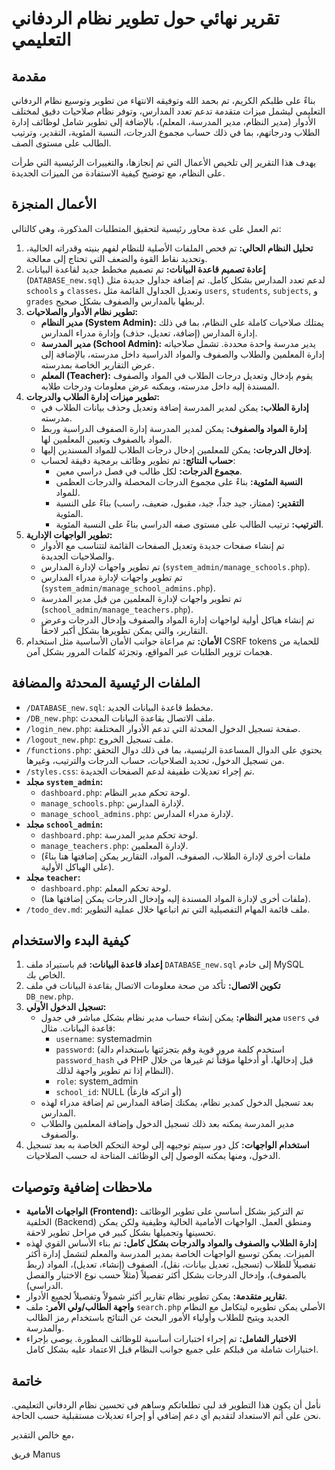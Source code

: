 # تقرير نهائي حول تطوير نظام الردفاني التعليمي

## مقدمة

بناءً على طلبكم الكريم، تم بحمد الله وتوفيقه الانتهاء من تطوير وتوسيع نظام الردفاني التعليمي ليشمل ميزات متقدمة تدعم تعدد المدارس، وتوفر نظام صلاحيات دقيق لمختلف الأدوار (مدير النظام، مدير المدرسة، المعلم)، بالإضافة إلى تطوير شامل لوظائف إدارة الطلاب ودرجاتهم، بما في ذلك حساب مجموع الدرجات، النسبة المئوية، التقدير، وترتيب الطالب على مستوى الصف.

يهدف هذا التقرير إلى تلخيص الأعمال التي تم إنجازها، والتغييرات الرئيسية التي طرأت على النظام، مع توضيح كيفية الاستفادة من الميزات الجديدة.

## الأعمال المنجزة

تم العمل على عدة محاور رئيسية لتحقيق المتطلبات المذكورة، وهي كالتالي:

1.  **تحليل النظام الحالي:** تم فحص الملفات الأصلية للنظام لفهم بنيته وقدراته الحالية، وتحديد نقاط القوة والضعف التي تحتاج إلى معالجة.
2.  **إعادة تصميم قاعدة البيانات:** تم تصميم مخطط جديد لقاعدة البيانات (`DATABASE_new.sql`) لدعم تعدد المدارس بشكل كامل. تم إضافة جداول جديدة مثل `schools` و `classes`، وتعديل الجداول القائمة مثل `users`, `students`, `subjects`, و `grades` لربطها بالمدارس والصفوف بشكل صحيح.
3.  **تطوير نظام الأدوار والصلاحيات:**
    *   **مدير النظام (System Admin):** يمتلك صلاحيات كاملة على النظام، بما في ذلك إدارة المدارس (إضافة، تعديل، حذف) وإدارة مدراء المدارس.
    *   **مدير المدرسة (School Admin):** يدير مدرسة واحدة محددة. تشمل صلاحياته إدارة المعلمين والطلاب والصفوف والمواد الدراسية داخل مدرسته، بالإضافة إلى عرض التقارير الخاصة بمدرسته.
    *   **المعلم (Teacher):** يقوم بإدخال وتعديل درجات الطلاب في المواد والصفوف المسندة إليه داخل مدرسته، ويمكنه عرض معلومات ودرجات طلابه.
4.  **تطوير ميزات إدارة الطلاب والدرجات:**
    *   **إدارة الطلاب:** يمكن لمدير المدرسة إضافة وتعديل وحذف بيانات الطلاب في مدرسته.
    *   **إدارة المواد والصفوف:** يمكن لمدير المدرسة إدارة الصفوف الدراسية وربط المواد بالصفوف وتعيين المعلمين لها.
    *   **إدخال الدرجات:** يمكن للمعلمين إدخال درجات الطلاب للمواد المسندين إليها.
    *   **حساب النتائج:** تم تطوير وظائف برمجية دقيقة لحساب:
        *   **مجموع الدرجات:** لكل طالب في فصل دراسي معين.
        *   **النسبة المئوية:** بناءً على مجموع الدرجات المحصلة والدرجات العظمى للمواد.
        *   **التقدير:** (ممتاز، جيد جداً، جيد، مقبول، ضعيف، راسب) بناءً على النسبة المئوية.
        *   **الترتيب:** ترتيب الطالب على مستوى صفه الدراسي بناءً على النسبة المئوية.
5.  **تطوير الواجهات الإدارية:**
    *   تم إنشاء صفحات جديدة وتعديل الصفحات القائمة لتتناسب مع الأدوار والصلاحيات الجديدة.
    *   تم تطوير واجهات لإدارة المدارس (`system_admin/manage_schools.php`).
    *   تم تطوير واجهات لإدارة مدراء المدارس (`system_admin/manage_school_admins.php`).
    *   تم تطوير واجهات لإدارة المعلمين من قبل مدير المدرسة (`school_admin/manage_teachers.php`).
    *   تم إنشاء هياكل أولية لواجهات إدارة المواد والصفوف وإدخال الدرجات وعرض التقارير، والتي يمكن تطويرها بشكل أكبر لاحقاً.
6.  **الأمان:** تم مراعاة جوانب الأمان الأساسية مثل استخدام CSRF tokens للحماية من هجمات تزوير الطلبات عبر المواقع، وتجزئة كلمات المرور بشكل آمن.

## الملفات الرئيسية المحدثة والمضافة

*   `/DATABASE_new.sql`: مخطط قاعدة البيانات الجديد.
*   `/DB_new.php`: ملف الاتصال بقاعدة البيانات المحدث.
*   `/login_new.php`: صفحة تسجيل الدخول المحدثة التي تدعم الأدوار المختلفة.
*   `/logout_new.php`: ملف تسجيل الخروج.
*   `/functions.php`: يحتوي على الدوال المساعدة الرئيسية، بما في ذلك دوال التحقق من تسجيل الدخول، تحديد الصلاحيات، حساب الدرجات والترتيب، وغيرها.
*   `/styles.css`: تم إجراء تعديلات طفيفة لدعم الصفحات الجديدة.
*   **مجلد `system_admin`:**
    *   `dashboard.php`: لوحة تحكم مدير النظام.
    *   `manage_schools.php`: لإدارة المدارس.
    *   `manage_school_admins.php`: لإدارة مدراء المدارس.
*   **مجلد `school_admin`:**
    *   `dashboard.php`: لوحة تحكم مدير المدرسة.
    *   `manage_teachers.php`: لإدارة المعلمين.
    *   (ملفات أخرى لإدارة الطلاب، الصفوف، المواد، التقارير يمكن إضافتها هنا بناءً على الهياكل الأولية).
*   **مجلد `teacher`:**
    *   `dashboard.php`: لوحة تحكم المعلم.
    *   (ملفات أخرى لإدارة المواد المسندة إليه وإدخال الدرجات يمكن إضافتها هنا).
*   `/todo_dev.md`: ملف قائمة المهام التفصيلية التي تم اتباعها خلال عملية التطوير.

## كيفية البدء والاستخدام

1.  **إعداد قاعدة البيانات:** قم باستيراد ملف `DATABASE_new.sql` إلى خادم MySQL الخاص بك.
2.  **تكوين الاتصال:** تأكد من صحة معلومات الاتصال بقاعدة البيانات في ملف `DB_new.php`.
3.  **تسجيل الدخول الأولي:**
    *   **مدير النظام:** يمكن إنشاء حساب مدير نظام بشكل مباشر في جدول `users` في قاعدة البيانات. مثال:
        *   `username`: systemadmin
        *   `password`: (استخدم كلمة مرور قوية وقم بتجزئتها باستخدام دالة `password_hash` في PHP قبل إدخالها، أو أدخلها مؤقتاً ثم غيرها من خلال النظام إذا تم تطوير واجهة لذلك).
        *   `role`: system_admin
        *   `school_id`: NULL (أو اتركه فارغاً)
    *   بعد تسجيل الدخول كمدير نظام، يمكنك إضافة المدارس ثم إضافة مدراء لهذه المدارس.
    *   مدير المدرسة يمكنه بعد ذلك تسجيل الدخول وإضافة المعلمين والطلاب والصفوف.
4.  **استخدام الواجهات:** كل دور سيتم توجيهه إلى لوحة التحكم الخاصة به بعد تسجيل الدخول، ومنها يمكنه الوصول إلى الوظائف المتاحة له حسب الصلاحيات.

## ملاحظات إضافية وتوصيات

*   **الواجهات الأمامية (Frontend):** تم التركيز بشكل أساسي على تطوير الوظائف الخلفية (Backend) ومنطق العمل. الواجهات الأمامية الحالية وظيفية ولكن يمكن تحسينها وتجميلها بشكل كبير في مراحل تطوير لاحقة.
*   **إدارة الطلاب والصفوف والمواد والدرجات بشكل كامل:** تم بناء الأساس القوي لهذه الميزات. يمكن توسيع الواجهات الخاصة بمدير المدرسة والمعلم لتشمل إدارة أكثر تفصيلاً للطلاب (تسجيل، تعديل بيانات، نقل)، الصفوف (إنشاء، تعديل)، المواد (ربط بالصفوف)، وإدخال الدرجات بشكل أكثر تفصيلاً (مثلاً حسب نوع الاختبار والفصل الدراسي).
*   **تقارير متقدمة:** يمكن تطوير نظام تقارير أكثر شمولاً وتفصيلاً لجميع الأدوار.
*   **واجهة الطالب/ولي الأمر:** ملف `search.php` الأصلي يمكن تطويره ليتكامل مع النظام الجديد ويتيح للطلاب وأولياء الأمور البحث عن النتائج باستخدام رمز الطالب والمدرسة.
*   **الاختبار الشامل:** تم إجراء اختبارات أساسية للوظائف المطورة. يوصى بإجراء اختبارات شاملة من قبلكم على جميع جوانب النظام قبل الاعتماد عليه بشكل كامل.

## خاتمة

نأمل أن يكون هذا التطوير قد لبى تطلعاتكم وساهم في تحسين نظام الردفاني التعليمي. نحن على أتم الاستعداد لتقديم أي دعم إضافي أو إجراء تعديلات مستقبلية حسب الحاجة.

مع خالص التقدير،

فريق Manus

